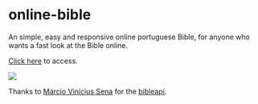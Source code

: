 # online-bible

An simple, easy and responsive online portuguese Bible, for anyone who wants a fast look at the Bible online.

[Click here](http://caiolucas.com.br/bible) to access.

![](image.png)

Thanks to [Márcio Vinícius Sena](https://github.com/marciovsena) for the [bibleapi](https://github.com/marciovsena/bibleapi).
